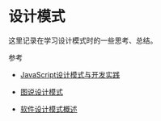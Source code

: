 # 设计模式

这里记录在学习设计模式时的一些思考、总结。

参考

- [JavaScript设计模式与开发实践](https://book.douban.com/subject/26382780/)

- [图说设计模式](https://design-patterns.readthedocs.io/zh_CN/latest/index.html)

- [软件设计模式概述](http://c.biancheng.net/view/1317.html)

